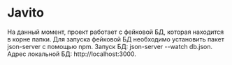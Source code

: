 # Javito
На данный момент, проект работает с фейковой БД, которая находится в корне папки. 
Для запуска фейковой БД необходимо установить пакет json-server с помощью npm.
Запуск БД: json-server --watch db.json.
Адрес локальной БД: http://localhost:3000.

